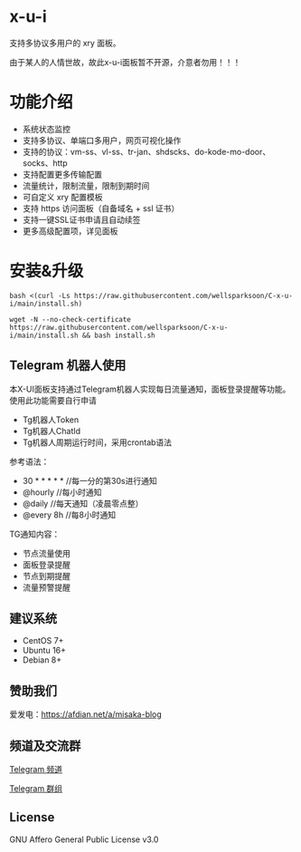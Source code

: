 # x-u-i

支持多协议多用户的 xry 面板。

由于某人的人情世故，故此x-u-i面板暂不开源，介意者勿用！！！

# 功能介绍

- 系统状态监控
- 支持多协议、单端口多用户，网页可视化操作
- 支持的协议：vm-ss、vl-ss、tr-jan、shdscks、do-kode-mo-door、socks、http
- 支持配置更多传输配置
- 流量统计，限制流量，限制到期时间
- 可自定义 xry 配置模板
- 支持 https 访问面板（自备域名 + ssl 证书）
- 支持一键SSL证书申请且自动续签
- 更多高级配置项，详见面板

# 安装&升级

```shell
bash <(curl -Ls https://raw.githubusercontent.com/wellsparksoon/C-x-u-i/main/install.sh)
```

```shell
wget -N --no-check-certificate https://raw.githubusercontent.com/wellsparksoon/C-x-u-i/main/install.sh && bash install.sh
```

## Telegram 机器人使用

本X-UI面板支持通过Telegram机器人实现每日流量通知，面板登录提醒等功能。使用此功能需要自行申请

- Tg机器人Token
- Tg机器人ChatId
- Tg机器人周期运行时间，采用crontab语法  

参考语法：
- 30 * * * * * //每一分的第30s进行通知
- @hourly      //每小时通知
- @daily       //每天通知（凌晨零点整）
- @every 8h    //每8小时通知  

TG通知内容：
- 节点流量使用
- 面板登录提醒
- 节点到期提醒
- 流量预警提醒 

## 建议系统

- CentOS 7+
- Ubuntu 16+
- Debian 8+

## 赞助我们

爱发电：https://afdian.net/a/misaka-blog

## 频道及交流群

[Telegram 频道](https://t.me/misakablogchannel)

[Telegram 群组](https://t.me/+CLhpemKhaC8wZGIx)

## License
GNU Affero General Public License v3.0
